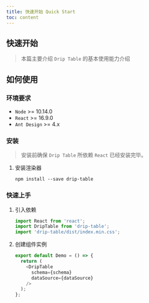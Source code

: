 ```yaml
---
title: 快速开始 Quick Start
toc: content
---
```


## 快速开始

> 本篇主要介绍 `Drip Table` 的基本使用能力介绍

## 如何使用

### 环境要求

- `Node` >= 10.14.0
- `React` >= 16.9.0
- `Ant Design` >= 4.x

### 安装

> 安装前确保 `Drip Table` 所依赖 `React` 已经安装完毕。

1. 安装渲染器

    ```shell
    npm install --save drip-table
    ```

### 快速上手

1. 引入依赖

    ```js | pure
    import React from 'react';
    import DripTable from 'drip-table';
    import 'drip-table/dist/index.min.css';
    ```

2. 创建组件实例

    ```js | pure
    export default Demo = () => {
      return (
        <DripTable
          schema={schema}
          dataSource={dataSource}
        />
      );
    };
    ```
